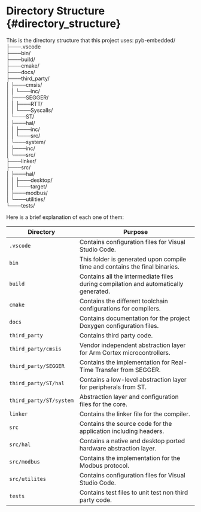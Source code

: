 # Directory Structure {#directory_structure}

This is the directory structure that this project uses: 
	pyb-embedded/  
	├───.vscode  
	├───bin/  
	├───build/  
	├───cmake/  
	├───docs/  
	├───third_party/  
	│   ├───cmsis/  
	│   │   └───inc/  
	│   ├───SEGGER/  
	│   │   ├───RTT/  
	│   │   └───Syscalls/  
	│   └───ST/  
	│       ├───hal/  
	│       │   ├───inc/  
	│       │   └───src/  
	│       └───system/  
	│           ├───inc/  
	│           └───src/  
	├───linker/  
	├───src/  
	│   ├───hal/  
	│   │   ├───desktop/  
	│   │   └───target/  
	│   ├───modbus/  
	│   └───utilities/  
	└───tests/  

Here is a brief explanation of each one of them:

| Directory     | Purpose                                                             |
|---------------|---------------------------------------------------------------------|
| `.vscode`     | Contains configuration files for Visual Studio Code.                |
| `bin`         | This folder is generated upon compile time and contains the final binaries. |
| `build`       | Contains all the intermediate files during compilation and automatically generated. |
| `cmake`       | Contains the different toolchain configurations for compilers.      |
| `docs`        | Contains documentation for the project Doxygen configuration files. |
| `third_party` | Contains third party code.                                          |
| `third_party/cmsis` | Vendor independent abstraction layer for Arm Cortex microcontrollers.|
| `third_party/SEGGER` | Contains the implementation for Real-Time Transfer from SEGGER.|
| `third_party/ST/hal` | Contains a low-level abstraction layer for peripherals from ST.|
| `third_party/ST/system` | Abstraction layer and configuration files for the core.   |
| `linker`      | Contains the linker file for the compiler.                          |
| `src`         | Contains the source code for the application including headers.     |
| `src/hal`     | Contains a native and desktop ported hardware abstraction layer.    |
| `src/modbus`  | Contains the implementation for the Modbus protocol.                |
| `src/utilites`| Contains configuration files for Visual Studio Code. |
| `tests`       | Contains test files to unit test non third party code. |